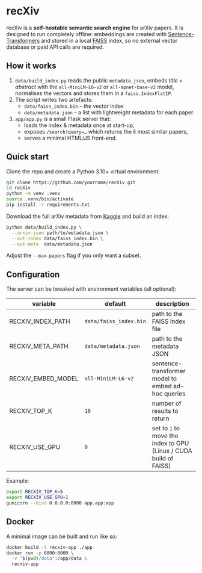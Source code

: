 # recXiv

recXiv is a **self-hostable semantic search engine** for arXiv papers. It is designed to run completely offline: embeddings are created with [Sentence-Transformers](https://www.sbert.net/) and stored in a local [FAISS](https://github.com/facebookresearch/faiss) index, so no external vector database or paid API calls are required.

## How it works
1. `data/build_index.py` reads the public `metadata.json`, embeds *title + abstract* with the `all-MiniLM-L6-v2` or `all-mpnet-base-v2` model, normalises the vectors and stores them in a `faiss.IndexFlatIP`.
2. The script writes two artefacts:
   * `data/faiss_index.bin` – the vector index
   * `data/metadata.json`  – a list with lightweight metadata for each paper.
3. `app/app.py` is a small Flask server that:
   * loads the index & metadata once at start-up,
   * exposes `/search?query=…` which returns the *k* most similar papers,
   * serves a minimal HTML/JS front-end.

## Quick start

Clone the repo and create a Python 3.10+ virtual environment:

```bash
git clone https://github.com/yourname/recXiv.git
cd recXiv
python -m venv .venv
source .venv/bin/activate
pip install -r requirements.txt
```

Download the full arXiv metadata from [Kaggle](https://www.kaggle.com/datasets/Cornell-University/arxiv) and build an index:

```bash
python data/build_index.py \
  --arxiv-json path/to/metadata.json \
  --out-index data/faiss_index.bin \
  --out-meta  data/metadata.json
```

Adjust the `--max-papers` flag if you only want a subset.

## Configuration

The server can be tweaked with environment variables (all optional):

| variable             | default                     | description                          |
|----------------------|-----------------------------|--------------------------------------|
| RECXIV_INDEX_PATH    | `data/faiss_index.bin`      | path to the FAISS index file         |
| RECXIV_META_PATH     | `data/metadata.json`        | path to the metadata JSON            |
| RECXIV_EMBED_MODEL   | `all-MiniLM-L6-v2`          | sentence-transformer model to embed ad-hoc queries |
| RECXIV_TOP_K         | `10`                        | number of results to return          |
| RECXIV_USE_GPU       | `0`                         | set to `1` to move the index to GPU (Linux / CUDA build of FAISS) |

Example:

```bash
export RECXIV_TOP_K=5
export RECXIV_USE_GPU=1
gunicorn --bind 0.0.0.0:8000 app.app:app
```

## Docker

A minimal image can be built and run like so:

```bash
docker build -t recxiv-app ./app
docker run -p 8000:8000 \
  -v "$(pwd)/data":/app/data \
  recxiv-app
```
